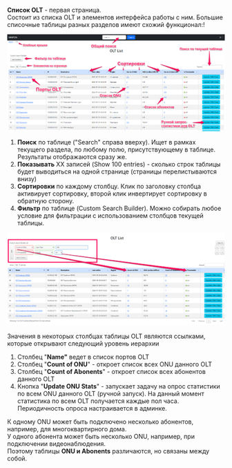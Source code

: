 **Список OLT** - первая страница.  
Состоит из списка OLT и элементов интерфейса работы с ним. Большие списочные таблицы разных разделов имеют схожий функционал:!

![](img/Pasted%20image%2020240306024846.png)

1. **Поиск** по таблице ("Search" справа вверху). Ищет в рамках текущего раздела, по любому полю, присутствующему в таблице. Результаты отображаются сразу же.
2. **Показывать** ХХ записей (Show 100 entries) - сколько строк таблицы будет выводиться на одной странице (страницы перелистываются внизу)
3. **Сортировки** по каждому столбцу. Клик по заголовку столбца активирует сортировку, второй клик инвертирует сортировку в обратную сторону.
4. **Фильтр** по таблице (Custom Search Builder). Можно собирать любое условие для фильтрации с использованием столбцов текущей таблицы.

![](img/Pasted%20image%2020240306030137.png)

Значения в некоторых столбцах таблицы OLT являются ссылками, которые открывают следующий уровень иерархии

1. Столбец "**Name"** ведет в список портов OLT
2. Столбец "**Count of ONU**" - откроет список всех ONU данного OLT
3. Столбец "**Count of Abonents**" - откроет список всех абонентов данного OLT
4. Кнопка "**Update ONU Stats**" - запускает задачу на опрос статистики по всем ONU данного OLT (ручной запуск). На данный момент статистика по всем OLT получается каждые пол часа. Периодичность опроса настраивается в админке.

К одному ONU может быть подключено несколько абонентов, например, для многоквартирного дома.  
У одного абонента может быть несколько ONU, например, при подключении видеонаблюдения.  
Поэтому таблицы **ONU и Abonents** различаются, но связаны между собой.

